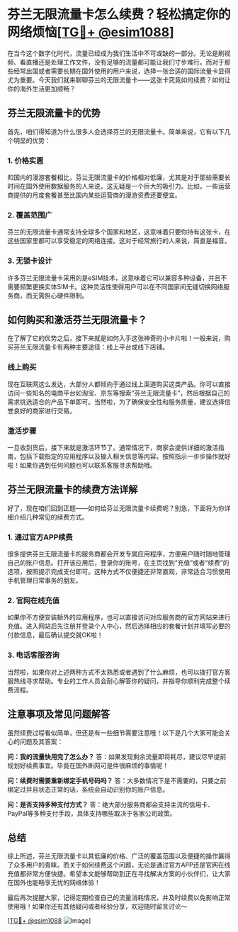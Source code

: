 # 芬兰无限流量卡怎么续费？轻松搞定你的网络烦恼[[TG💪+ @esim1088](https://t.me/s/esim1088)]

在当今这个数字化时代，流量已经成为我们生活中不可或缺的一部分。无论是刷视频、看直播还是处理工作文件，没有足够的流量都可能让我们寸步难行。而对于那些经常出国或者需要长期在国外使用的用户来说，选择一张合适的国际流量卡显得尤为重要。今天我们就来聊聊芬兰的无限流量卡——这张卡究竟如何续费？如何让你的海外生活更加顺畅？

## 芬兰无限流量卡的优势

首先，咱们得知道为什么很多人会选择芬兰的无限流量卡。简单来说，它有以下几个明显的优势：

### 1. **价格实惠**
   和国内的漫游套餐相比，芬兰无限流量卡的价格相对低廉，尤其是对于那些需要长时间在国外使用数据服务的人来说，这无疑是一个巨大的吸引力。比如，一些运营商提供的月度套餐甚至比国内某些运营商的漫游资费还要便宜。

### 2. **覆盖范围广**
   芬兰的无限流量卡通常支持全球多个国家和地区，这意味着只要你持有这张卡，在这些国家里都可以享受稳定的网络连接。这对于经常旅行的人来说，简直是福音。

### 3. **无锁卡设计**
   许多芬兰无限流量卡采用的是eSIM技术，这意味着它可以兼容多种设备，并且不需要频繁更换实体SIM卡。这种灵活性使得用户可以在不同国家间无缝切换网络服务商，而无需担心硬件限制。

## 如何购买和激活芬兰无限流量卡？

在了解了它的优势之后，接下来就是如何入手这张神奇的小卡片啦！一般来说，购买芬兰无限流量卡有两种主要途径：线上平台或线下店铺。

### 线上购买
现在互联网这么发达，大部分人都倾向于通过线上渠道购买这类产品。你可以直接访问一些知名的电商平台如淘宝、京东等搜索“芬兰无限流量卡”，然后根据自己的需求挑选适合的产品下单即可。当然啦，为了确保安全性和服务质量，建议选择信誉良好的商家进行交易。

### 激活步骤
一旦收到货后，接下来就是激活环节了。通常情况下，商家会提供详细的激活指南，包括下载指定的应用程序以及输入相关信息等内容。按照指示一步步操作就好啦！如果你遇到任何问题也可以联系客服寻求帮助哦。

## 芬兰无限流量卡的续费方法详解

好了，现在咱们回到正题——如何给芬兰无限流量卡续费呢？别急，下面将为你详细介绍几种常见的续费方式。

### 1. **通过官方APP续费**
   很多提供芬兰无限流量卡的服务商都会开发专属应用程序，方便用户随时随地管理自己的账户信息。打开该应用后，登录你的账号，在主页找到“充值”或者“续费”的选项，按照提示完成支付即可。这种方式不仅便捷还非常直观，非常适合习惯使用手机管理日常事务的朋友。

### 2. **官网在线充值**
   如果你不方便安装额外的应用程序，也可以直接访问对应服务商的官方网站来进行充值。进入网站后先注册并登录个人中心，然后选择相应的套餐计划并填写必要的付款信息，最后确认提交就OK啦！

### 3. **电话客服咨询**
   当然啦，如果你对上述两种方式不太熟悉或者遇到了什么麻烦，也可以拨打官方客服热线寻求帮助。专业的工作人员会耐心解答你的疑问，并指导你顺利完成整个续费流程。

## 注意事项及常见问题解答

虽然续费过程看似简单，但还是有一些细节需要注意哦！以下是几个大家可能会关心的问题及其答案：

**问：我的流量快用完了怎么办？**
答：如果发现剩余流量即将耗尽，建议尽早提前规划好续费事宜。毕竟在国外断网可是件很麻烦的事情呢！

**问：续费时需要重新绑定手机号码吗？**
答：大多数情况下是不需要的，只要之前绑定过并且状态正常的话，系统会自动识别你的账户信息。

**问：是否支持多种支付方式？**
答：绝大部分服务商都会支持主流的信用卡、PayPal等多种支付手段，具体支持哪些取决于各家公司政策。

## 总结

综上所述，芬兰无限流量卡以其低廉的价格、广泛的覆盖范围以及便捷的操作赢得了众多用户的青睐。而关于如何续费这个问题，无论是通过官方APP还是官网在线充值都非常方便快捷。希望本文能够帮助到正在寻找解决方案的小伙伴们，让大家在国外也能畅享无忧的网络体验！

最后再次提醒大家，记得定期检查自己的流量消耗情况，并及时续费以免影响正常使用哦！如果你还有其他疑问或者经验分享，欢迎随时留言讨论～

[[TG💪+ @esim1088](https://t.me/s/esim1088) ![Image](https://i.postimg.cc/4NQfJmqS/Snipaste-2025-05-13-00-14-12.png)]